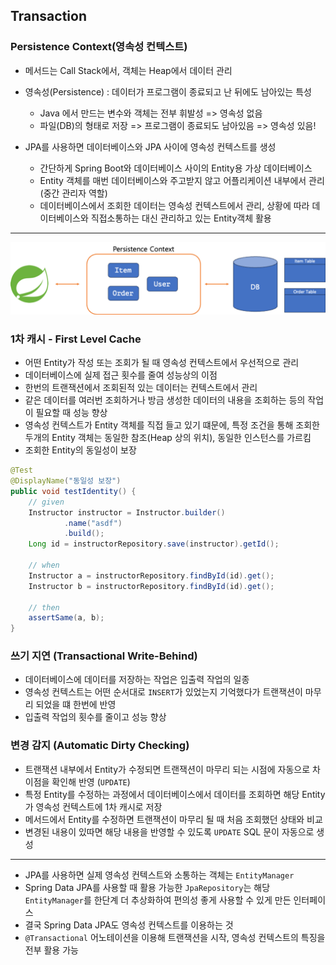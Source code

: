 ## Transaction
### Persistence Context(영속성 컨텍스트)
- 메서드는 Call Stack에서, 객체는 Heap에서 데이터 관리
- 영속성(Persistence) : 데이터가 프로그램이 종료되고 난 뒤에도 남아있는 특성
  - Java 에서 만드는 변수와 객체는 전부 휘발성 => 영속성 없음
  - 파일(DB)의 형태로 저장 => 프로그램이 종료되도 남아있음 => 영속성 있음!


- JPA를 사용하면 데이터베이스와 JPA 사이에 영속성 컨텍스트를 생성
  - 간단하게 Spring Boot와 데이터베이스 사이의 Entity용 가상 데이터베이스
  - Entity 객체를 매번 데이터베이스와 주고받지 않고 어플리케이션 내부에서 관리 (중간 관리자 역할)
  - 데이터베이스에서 조회한 데이터는 영속성 컨텍스트에서 관리, 상황에 따라 데이터베이스와 직접소통하는 대신 관리하고 있는 Entity객체 활용
---
![영속성 컨텍스트](persistence-context.png)
### 1차 캐시 - First Level Cache
- 어떤 Entity가 작성 또는 조회가 될 때 영속성 컨텍스트에서 우선적으로 관리
- 데이터베이스에 실제 접근 횟수를 줄여 성능상의 이점
- 한번의 트랜잭션에서 조회된적 있는 데이터는 컨텍스트에서 관리
- 같은 데이터를 여러번 조회하거나 방금 생성한 데이터의 내용을 조회하는 등의 작업이 필요할 때 성능 향상
- 영속성 컨텍스트가 Entity 객체를 직접 들고 있기 떄문에, 특정 조건을 통해 조회한 두개의 Entity 객체는 동일한 참조(Heap 상의 위치), 동일한 인스턴스를 가르킴
- 조회한 Entity의 동일성이 보장
```java
@Test
@DisplayName("동일성 보장")
public void testIdentity() {
    // given
    Instructor instructor = Instructor.builder()
            .name("asdf")
            .build();
    Long id = instructorRepository.save(instructor).getId();

    // when
    Instructor a = instructorRepository.findById(id).get();
    Instructor b = instructorRepository.findById(id).get();

    // then
    assertSame(a, b);
}
```

### 쓰기 지연 (Transactional Write-Behind)
- 데이터베이스에 데이터를 저장하는 작업은 입출력 작업의 일종
- 영속성 컨텍스트는 어떤 순서대로 `INSERT`가 있었는지 기억했다가 트랜잭션이 마무리 되었을 떄 한번에 반영
- 입출력 작업의 횟수를 줄이고 성능 향상


### 변경 감지 (Automatic Dirty Checking)
- 트랜잭션 내부에서 Entity가 수정되면 트랜잭션이 마무리 되는 시점에 자동으로 차이점을 확인해 반영 (`UPDATE`)
- 특정 Entity를 수정하는 과정에서 데이터베이스에서 데이터를 조회하면 해당 Entity가 영속성 컨텍스트에 1차 캐시로 저장
- 메서드에서 Entity를 수정하면 트랜잭션이 마무리 될 때 처음 조회했던 상태와 비교
- 변경된 내용이 있따면 해당 내용을 반영할 수 있도록 `UPDATE` SQL 문이 자동으로 생성

---
- JPA를 사용하면 실제 영속성 컨텍스트와 소통하는 객체는 `EntityManager`
- Spring Data JPA를 사용할 때 활용 가능한 `JpaRepository`는 해당 `EntityManager`를 한단계 더 추상화하여 편의성 좋게 사용할 수 있게 만든 인터페이스
- 결국 Spring Data JPA도 영속성 컨텍스트를 이용하는 것
- `@Transactional` 어노테이션을 이용해 트랜잭션을 시작, 영속성 컨텍스트의 특징을 전부 활용 가능